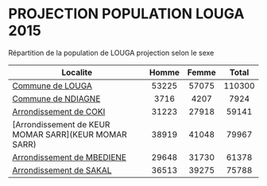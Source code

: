 # PROJECTION POPULATION LOUGA 2015
	
Répartition de la population de LOUGA projection selon le sexe
	
| Localite  | Homme | Femme | Total |
| --------- |:-----:|:-----:|:-----:|
| [Commune de LOUGA](LOUGA) | 53225 | 57075 | 110300 |
| [Commune de NDIAGNE](NDIAGNE) | 3716 | 4207 | 7924 |
| [Arrondissement de COKI](COKI) | 31223 | 27918 | 59141 |
| [Arrondissement de KEUR MOMAR SARR](KEUR MOMAR SARR) | 38919 | 41048 | 79967 |
| [Arrondissement de MBEDIENE](MBEDIENE) | 29648 | 31730 | 61378 |
| [Arrondissement de SAKAL](SAKAL) | 36513 | 39275 | 75788 |
